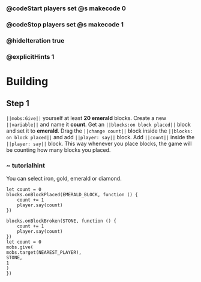 ### @codeStart players set @s makecode 0
### @codeStop players set @s makecode 1

### @hideIteration true 
### @explicitHints 1


# Building

## Step 1
``||mobs:Give||`` yourself at least **20 emerald** blocks. Create a new ``||variable||`` and name it **count**.  Get an ``||blocks:on block placed||`` block and set it to **emerald**. Drag the ``||change count||`` block inside the ``||blocks: on block placed||`` and add ``||player: say||`` block. Add ``||count||`` inside the ``||player: say||`` block. This way whenever you place blocks, the game will be counting how many blocks you placed. 

### ~ tutorialhint 

You can select iron, gold, emerald or diamond. 
```blocks
let count = 0
blocks.onBlockPlaced(EMERALD_BLOCK, function () {
    count += 1
    player.say(count)
})

```

```ghost
blocks.onBlockBroken(STONE, function () {
    count += 1
    player.say(count)
})
let count = 0
mobs.give(
mobs.target(NEAREST_PLAYER),
STONE,
1
)
})
```


